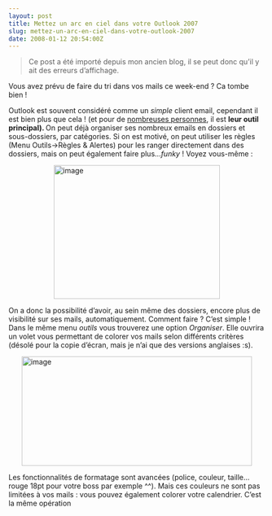 ```yaml
---
layout: post
title: Mettez un arc en ciel dans votre Outlook 2007
slug: mettez-un-arc-en-ciel-dans-votre-outlook-2007
date: 2008-01-12 20:54:00Z
---
```


<blockquote>   <p>Ce post a été importé depuis mon ancien blog, il se peut donc qu’il y ait des erreurs d’affichage.</p> </blockquote>  <p>Vous avez prévu de faire du tri dans vos mails ce week-end ? Ca tombe bien !</p>  <p>Outlook est souvent considéré comme un <em>simple</em> client email, cependant il est bien plus que cela ! (et pour de <a href="http://office.microsoft.com/en-us/help/HA102402071033.aspx">nombreuses personnes</a>, il est <strong>leur outil principal). </strong>On peut déjà organiser ses nombreux emails en dossiers et sous-dossiers, par catégories. Si on est motivé, on peut utiliser les règles (Menu Outils-&gt;Règles &amp; Alertes) pour les ranger directement dans des dossiers, mais on peut également faire plus…<em>funky</em> ! Voyez vous-même :</p>  <p><a href="http://www.maneu.fr/wp-content/uploads/2008/01/image1.png"><img style="border-right-width: 0px; display: block; float: none; border-top-width: 0px; border-bottom-width: 0px; margin-left: auto; border-left-width: 0px; margin-right: auto" title="image" border="0" alt="image" src="http://blog.christophermaneu.fr/wp-content/uploads/2009/06/image3.png" width="326" height="263" /> </a></p>  <p>On a donc la possibilité d’avoir, au sein même des dossiers, encore plus de visibilité sur ses mails, automatiquement. Comment faire ? C’est simple ! Dans le même menu <em>outils</em> vous trouverez une option <em>Organiser</em>. Elle ouvrira un volet vous permettant de colorer vos mails selon différents critères (désolé pour la copie d’écran, mais je n’ai que des versions anglaises :s).</p>  <p><a href="http://blog.christophermaneu.fr/wp-content/uploads/2009/06/image4.png"><img style="border-right-width: 0px; display: block; float: none; border-top-width: 0px; border-bottom-width: 0px; margin-left: auto; border-left-width: 0px; margin-right: auto" title="image" border="0" alt="image" src="http://blog.christophermaneu.fr/wp-content/uploads/2009/06/image_thumb3.png" width="452" height="215" /></a> </p>  <p>Les fonctionnalités de formatage sont avancées (police, couleur, taille…rouge 18pt pour votre boss par exemple ^^). Mais ces couleurs ne sont pas limitées à vos mails : vous pouvez également colorer votre calendrier. C’est la même opération</p>

